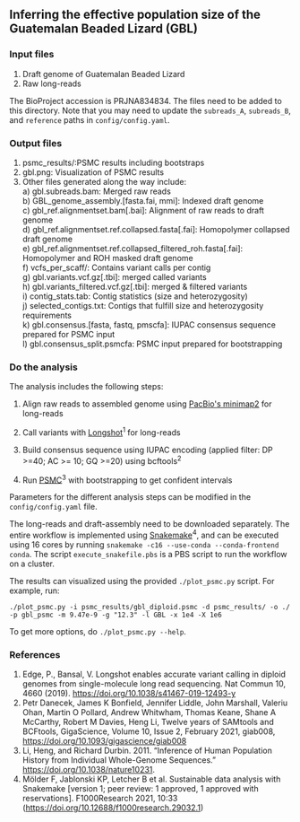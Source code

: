 ## Inferring the effective population size of the Guatemalan Beaded Lizard (GBL)

### Input files
1. Draft genome of Guatemalan Beaded Lizard
2. Raw long-reads

The BioProject accession is PRJNA834834. The files need to be added to this directory. Note that you may need to update the `subreads_A`, `subreads_B`, and `reference` paths in `config/config.yaml`.

### Output files
1. psmc_results/:PSMC results including bootstraps
2. gbl.png: Visualization of PSMC results
3. Other files generated along the way include:<br>
  a) gbl.subreads.bam: Merged raw reads <br>
  b) GBL_genome_assembly.[fasta.fai, mmi]: Indexed draft genome<br>
  c) gbl_ref.alignmentset.bam[.bai]: Alignment of raw reads to draft genome<br>
  d) gbl_ref.alignmentset.ref.collapsed.fasta[.fai]: Homopolymer collapsed draft genome<br>
  e) gbl_ref.alignmentset.ref.collapsed_filtered_roh.fasta[.fai]: Homopolymer and ROH masked draft genome<br>
  f) vcfs_per_scaff/: Contains variant calls per contig<br>
  g) gbl.variants.vcf.gz[.tbi]: merged called variants<br>
  h) gbl.variants_filtered.vcf.gz[.tbi]: merged & filtered variants<br>
  i) contig_stats.tab: Contig statistics (size and heterozygosity)<br>
  j) selected_contigs.txt: Contigs that fulfill size and heterozygosity requirements<br>
  k) gbl.consensus.[fasta, fastq, pmscfa]: IUPAC consensus sequence prepared for PSMC input<br>
  l) gbl.consensus_split.psmcfa: PSMC input prepared for bootstrapping<br>


### Do the analysis

The analysis includes the following steps:<br>

1. Align raw reads to assembled genome using [PacBio's minimap2](https://github.com/PacificBiosciences/pbmm2) for long-reads<br>

2. Call variants with [Longshot](https://github.com/pjedge/longshot)<sup>1</sup> for long-reads<br>

3. Build consensus sequence using IUPAC encoding (applied filter: DP >=40; AC >= 10; GQ >=20) using bcftools<sup>2</sup><br>

4. Run [PSMC](https://github.com/lh3/psmc)<sup>3</sup> with bootstrapping to get confident intervals<br>

Parameters for the different analysis steps can be modified in the `config/config.yaml` file.

The long-reads and draft-assembly need to be downloaded separately. The entire workflow is implemented using [Snakemake](https://snakemake.readthedocs.io/en/stable/)<sup>4</sup>, and can be executed using 16 cores by running `snakemake -c16 --use-conda --conda-frontend conda`. The script `execute_snakefile.pbs` is a PBS script to run the workflow on a cluster.<br>

The results can visualized using the provided `./plot_psmc.py` script. For example, run:
```
./plot_psmc.py -i psmc_results/gbl_diploid.psmc -d psmc_results/ -o ./ -p gbl_psmc -m 9.47e-9 -g "12.3" -l GBL -x 1e4 -X 1e6
``` 
To get more options, do `./plot_psmc.py --help`.

### References
1. Edge, P., Bansal, V. Longshot enables accurate variant calling in diploid genomes from single-molecule long read sequencing. Nat Commun 10, 4660 (2019). https://doi.org/10.1038/s41467-019-12493-y
2. Petr Danecek, James K Bonfield, Jennifer Liddle, John Marshall, Valeriu Ohan, Martin O Pollard, Andrew Whitwham, Thomas Keane, Shane A McCarthy, Robert M Davies, Heng Li, Twelve years of SAMtools and BCFtools, GigaScience, Volume 10, Issue 2, February 2021, giab008, https://doi.org/10.1093/gigascience/giab008
3. Li, Heng, and Richard Durbin. 2011. “Inference of Human Population History from Individual Whole-Genome Sequences.” https://doi.org/10.1038/nature10231.
4. Mölder F, Jablonski KP, Letcher B et al. Sustainable data analysis with Snakemake [version 1; peer review: 1 approved, 1 approved with reservations]. F1000Research 2021, 10:33 (https://doi.org/10.12688/f1000research.29032.1)


